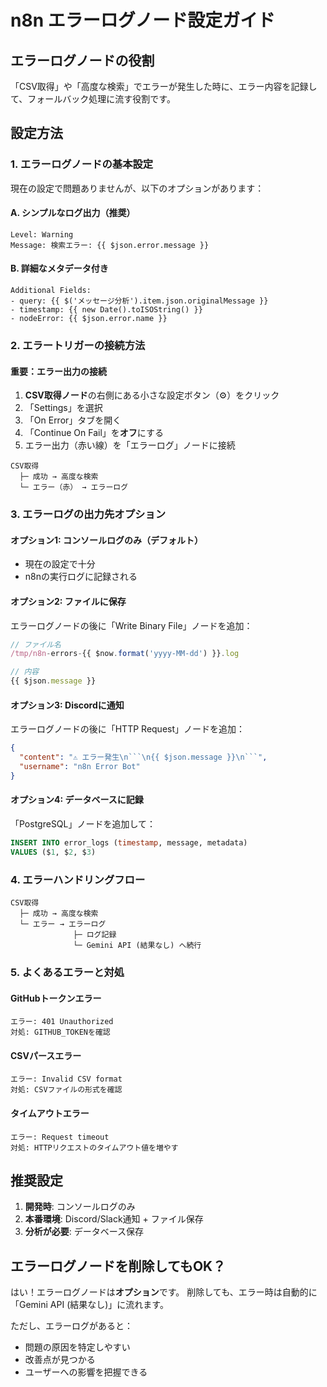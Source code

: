 # n8n エラーログノード設定ガイド

## エラーログノードの役割
「CSV取得」や「高度な検索」でエラーが発生した時に、エラー内容を記録して、フォールバック処理に流す役割です。

## 設定方法

### 1. エラーログノードの基本設定
現在の設定で問題ありませんが、以下のオプションがあります：

#### A. シンプルなログ出力（推奨）
```
Level: Warning
Message: 検索エラー: {{ $json.error.message }}
```

#### B. 詳細なメタデータ付き
```
Additional Fields:
- query: {{ $('メッセージ分析').item.json.originalMessage }}
- timestamp: {{ new Date().toISOString() }}
- nodeError: {{ $json.error.name }}
```

### 2. エラートリガーの接続方法

#### 重要：エラー出力の接続
1. **CSV取得ノード**の右側にある小さな設定ボタン（⚙️）をクリック
2. 「Settings」を選択
3. 「On Error」タブを開く
4. 「Continue On Fail」を**オフ**にする
5. エラー出力（赤い線）を「エラーログ」ノードに接続

```
CSV取得
  ├─ 成功 → 高度な検索
  └─ エラー（赤） → エラーログ
```

### 3. エラーログの出力先オプション

#### オプション1: コンソールログのみ（デフォルト）
- 現在の設定で十分
- n8nの実行ログに記録される

#### オプション2: ファイルに保存
エラーログノードの後に「Write Binary File」ノードを追加：
```javascript
// ファイル名
/tmp/n8n-errors-{{ $now.format('yyyy-MM-dd') }}.log

// 内容
{{ $json.message }}
```

#### オプション3: Discordに通知
エラーログノードの後に「HTTP Request」ノードを追加：
```json
{
  "content": "⚠️ エラー発生\n```\n{{ $json.message }}\n```",
  "username": "n8n Error Bot"
}
```

#### オプション4: データベースに記録
「PostgreSQL」ノードを追加して：
```sql
INSERT INTO error_logs (timestamp, message, metadata)
VALUES ($1, $2, $3)
```

### 4. エラーハンドリングフロー

```
CSV取得
  ├─ 成功 → 高度な検索
  └─ エラー → エラーログ
              ├─ ログ記録
              └─ Gemini API (結果なし) へ続行
```

### 5. よくあるエラーと対処

#### GitHubトークンエラー
```
エラー: 401 Unauthorized
対処: GITHUB_TOKENを確認
```

#### CSVパースエラー
```
エラー: Invalid CSV format
対処: CSVファイルの形式を確認
```

#### タイムアウトエラー
```
エラー: Request timeout
対処: HTTPリクエストのタイムアウト値を増やす
```

## 推奨設定

1. **開発時**: コンソールログのみ
2. **本番環境**: Discord/Slack通知 + ファイル保存
3. **分析が必要**: データベース保存

## エラーログノードを削除してもOK？

はい！エラーログノードは**オプション**です。
削除しても、エラー時は自動的に「Gemini API (結果なし)」に流れます。

ただし、エラーログがあると：
- 問題の原因を特定しやすい
- 改善点が見つかる
- ユーザーへの影響を把握できる